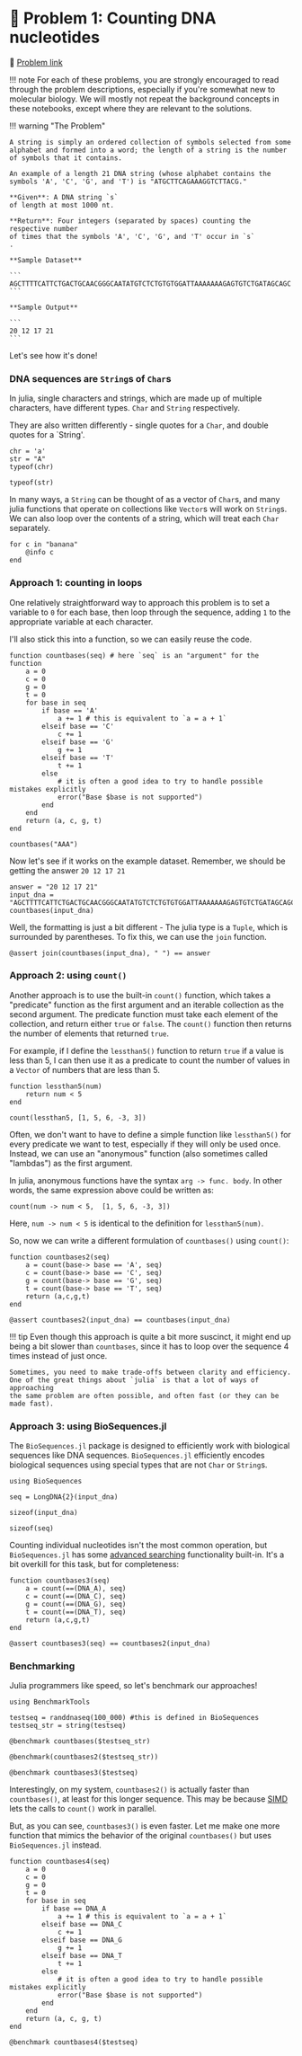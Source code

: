 
#  🧬 Problem 1: Counting DNA nucleotides

🤔 [Problem link](https://rosalind.info/problems/dna/)

!!! note
	For each of these problems, you are strongly encouraged
	to read through the problem descriptions,
	especially if you're somewhat new to molecular biology.
	We will mostly not repeat the background concepts in these notebooks,
	except where they are relevant to the solutions.

!!! warning "The Problem"

    A string is simply an ordered collection of symbols selected from some
    alphabet and formed into a word; the length of a string is the number of symbols that it contains.

    An example of a length 21 DNA string (whose alphabet contains the symbols 'A', 'C', 'G', and 'T') is "ATGCTTCAGAAAGGTCTTACG."

    **Given**: A DNA string `s`
    of length at most 1000 nt.

    **Return**: Four integers (separated by spaces) counting the respective number
    of times that the symbols 'A', 'C', 'G', and 'T' occur in `s`
    .

    **Sample Dataset**

    ```
    AGCTTTTCATTCTGACTGCAACGGGCAATATGTCTCTGTGTGGATTAAAAAAAGAGTGTCTGATAGCAGC
    ```

    **Sample Output**

    ```
    20 12 17 21
    ```

Let's see how it's done!

### DNA sequences are `String`s of `Char`s

In julia, single characters and strings,
which are made up of multiple characters, have different types.
`Char` and `String` respectively.

They are also written differently - single quotes for a `Char`,
and double quotes for a `String'.


```@example dna
chr = 'a'
str = "A"
typeof(chr)
```

```@example dna
typeof(str)
```

In many ways, a `String` can be thought of as a vector of `Char`s,
and many julia functions that operate on collections like `Vector`s
will work on `String`s.
We can also loop over the contents of a string,
which will treat each `Char` separately.


```@example dna
for c in "banana"
	@info c
end
```



### Approach 1: counting in loops

One relatively straightforward way to approach this problem
is to set a variable to `0` for each base,
then loop through the sequence, adding `1` to the appropriate
variable at each character.

I'll also stick this into a function,
so we can easily reuse the code.

```@example dna
function countbases(seq) # here `seq` is an "argument" for the function
	a = 0
	c = 0
	g = 0
	t = 0
	for base in seq
		if base == 'A'
			a += 1 # this is equivalent to `a = a + 1`
		elseif base == 'C'
			c += 1
		elseif base == 'G'
			g += 1
		elseif base == 'T'
			t += 1
		else
			# it is often a good idea to try to handle possible mistakes explicitly
			error("Base $base is not supported")
		end
	end
	return (a, c, g, t)
end

countbases("AAA")
```

Now let's see if it works on the example dataset.
Remember, we should be getting the answer `20 12 17 21`

```@example dna
answer = "20 12 17 21"
input_dna = "AGCTTTTCATTCTGACTGCAACGGGCAATATGTCTCTGTGTGGATTAAAAAAAGAGTGTCTGATAGCAGC"
countbases(input_dna)
```

Well, the formatting is just a bit different -
The julia type is a `Tuple`, which is surrounded by parentheses.
To fix this, we can use the `join` function.

```@example dna
@assert join(countbases(input_dna), " ") == answer
```


### Approach 2: using `count()`

Another approach is to use the built-in `count()` function,
which takes a "predicate" function as the first argument
and an iterable collection as the second argument.
The predicate function must take each element of the collection,
and return either `true` or `false`.
The `count()` function then returns the number of elements
that returned `true`.

For example, if I define the `lessthan5()` function
to return `true` if a value is less than 5,
I can then use it as a predicate to count the number of values
in a `Vector` of numbers that are less than 5.


```@example dna
function lessthan5(num)
	return num < 5
end

count(lessthan5, [1, 5, 6, -3, 3])
```

Often, we don't want to have to define a simple function like `lessthan5()`
for every predicate we want to test, especially if they will only be used once.
Instead, we can use an "anonymous" function (also sometimes called "lambdas")
as the first argument.

In julia, anonymous functions have the syntax `arg -> func. body`.
In other words, the same expression above could be written as:


```@example dna
count(num -> num < 5,  [1, 5, 6, -3, 3])
```

Here, `num -> num < 5` is identical to the definition for `lessthan5(num)`.

So, now we can write a different formulation of `countbases()` using `count()`:

```@example dna
function countbases2(seq)
	a = count(base-> base == 'A', seq)
	c = count(base-> base == 'C', seq)
	g = count(base-> base == 'G', seq)
	t = count(base-> base == 'T', seq)
	return (a,c,g,t)
end
```

```@example dna
@assert countbases2(input_dna) == countbases(input_dna)
```


!!! tip
	Even though this approach is quite a bit more suscinct,
	it might end up being a bit slower than `countbases`, since
	it has to loop over the sequence 4 times instead of just once.

	Sometimes, you need to make trade-offs between clarity and efficiency.
	One of the great things about `julia` is that a lot of ways of approaching
	the same problem are often possible, and often fast (or they can be made fast).


### Approach 3: using BioSequences.jl

The `BioSequences.jl` package is designed to efficiently work
with biological sequences like DNA sequences.
`BioSequences.jl` efficiently encodes biological sequences using
special types that are not `Char` or `String`s.

```@example dna
using BioSequences

seq = LongDNA{2}(input_dna)

sizeof(input_dna)
```

```@example dna
sizeof(seq)
```

Counting individual nucleotides isn't the most common operation,
but `BioSequences.jl` has some [advanced searching](https://biojulia.github.io/BioSequences.jl/stable/sequence_search/) functionality
built-in. It's a bit overkill for this task, but for completeness:


```@example dna
function countbases3(seq)
	a = count(==(DNA_A), seq)
	c = count(==(DNA_C), seq)
	g = count(==(DNA_G), seq)
	t = count(==(DNA_T), seq)
	return (a,c,g,t)
end

@assert countbases3(seq) == countbases2(input_dna)
```



### Benchmarking

Julia programmers like speed,
so let's benchmark our approaches!



```@example dna
using BenchmarkTools

testseq = randdnaseq(100_000) #this is defined in BioSequences
testseq_str = string(testseq)

@benchmark countbases($testseq_str)
```


```@example dna
@benchmark(countbases2($testseq_str))
```

```@example dna
@benchmark countbases3($testseq)
```



Interestingly, on my system, `countbases2()` is actually faster than `countbases()`,
at least for this longer sequence. This may be because [SIMD](https://en.wikipedia.org/wiki/Single_instruction,_multiple_data) lets the calls to `count()` work in parallel.

But, as you can see, `countbases3()` is even faster. Let me make one more function that mimics the behavior of the original `countbases()` but uses `BioSequences.jl` instead.

```@example dna
function countbases4(seq)
	a = 0
	c = 0
	g = 0
	t = 0
	for base in seq
		if base == DNA_A
			a += 1 # this is equivalent to `a = a + 1`
		elseif base == DNA_C
			c += 1
		elseif base == DNA_G
			g += 1
		elseif base == DNA_T
			t += 1
		else
			# it is often a good idea to try to handle possible mistakes explicitly
			error("Base $base is not supported")
		end
	end
	return (a, c, g, t)
end

@benchmark countbases4($testseq)
```


